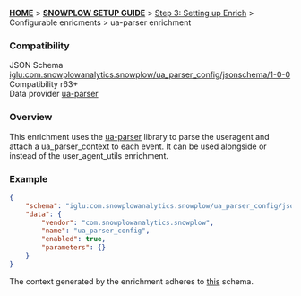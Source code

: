 <a name="top" />

[**HOME**](Home) > [**SNOWPLOW SETUP GUIDE**](Setting-up-Snowplow) > [Step 3: Setting up Enrich](Setting-up-enrich) > Configurable enricments > ua-parser enrichment

### Compatibility

JSON Schema   [iglu:com.snowplowanalytics.snowplow/ua_parser_config/jsonschema/1-0-0][schema]  
Compatibility r63+  
Data provider [ua-parser][ua-parser]  

### Overview

This enrichment uses the [ua-parser][ua-parser] library to parse the useragent and attach a ua_parser_context to each event. It can be used alongside or instead of the user_agent_utils enrichment.

### Example

```json
{
    "schema": "iglu:com.snowplowanalytics.snowplow/ua_parser_config/jsonschema/1-0-0",
    "data": {
        "vendor": "com.snowplowanalytics.snowplow",
        "name": "ua_parser_config",
        "enabled": true,
        "parameters": {}
    }
}
```

The context generated by the enrichment adheres to [this][ua-parser-context] schema.

[schema]: http://iglucentral.com/schemas/com.snowplowanalytics.snowplow/ua_parser_config/jsonschema/1-0-0
[ua-parser]: https://github.com/tobie/ua-parser
[ua-parser-context]: https://github.com/snowplow/iglu-central/blob/master/schemas/com.snowplowanalytics.snowplow/ua_parser_context/jsonschema/1-0-0
